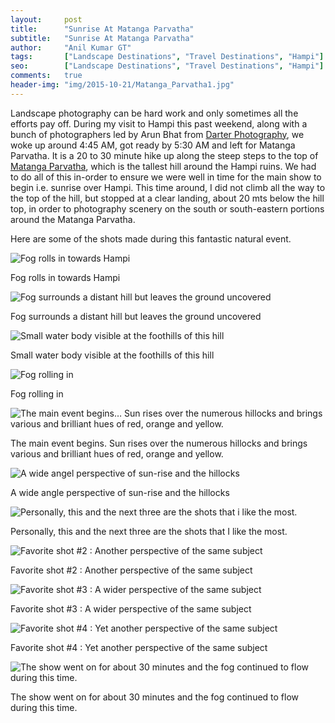 ```yaml
---
layout:     post
title:      "Sunrise At Matanga Parvatha"
subtitle:   "Sunrise At Matanga Parvatha"
author:     "Anil Kumar GT"
tags:       ["Landscape Destinations", "Travel Destinations", "Hampi"]
seo:		["Landscape Destinations", "Travel Destinations", "Hampi"]
comments:   true
header-img: "img/2015-10-21/Matanga_Parvatha1.jpg"
---
```


<p>
Landscape photography can be hard work and only sometimes all the efforts pay off. During my visit to Hampi this past weekend, along with a bunch of photographers led by Arun Bhat from <a href="http://www.wilderhood.com/organizer/Darter%20Photography" target="_blank">Darter Photography</a>, we woke up around 4:45 AM, got ready by 5:30 AM and left for Matanga Parvatha. It is a 20 to 30 minute hike up along the steep steps to the top of <a href="http://www.wilderhood.com/destination/Hampi" target="_blank">Matanga Parvatha</a>, which is the tallest hill around the Hampi ruins. We had to do all of this in-order to ensure we were well in time for the main show to begin i.e. sunrise over Hampi. This time around, I did not climb all the way to the top of the hill, but stopped at a clear landing, about 20 mts below the hill top, in order to photography scenery  on the south or south-eastern portions around the Matanga Parvatha.
</p>

<p>
Here are some of the shots made during this fantastic natural event.
</p>

<img src="{{ site.baseurl }}/img/2015-10-21/Matanga_Parvatha2.jpg" alt="Fog rolls in towards Hampi">

<p>
Fog rolls in towards Hampi
</p>

<img src="{{ site.baseurl }}/img/2015-10-21/Matanga_Parvatha3.jpg" alt="Fog surrounds a distant hill but leaves the ground uncovered">

<p>
Fog surrounds a distant hill but leaves the ground uncovered
</p>

<img src="{{ site.baseurl }}/img/2015-10-21/Matanga_Parvatha4.jpg" alt="Small water body visible at the foothills of this hill">

<p>
Small water body visible at the foothills of this hill
</p>

<img src="{{ site.baseurl }}/img/2015-10-21/Matanga_Parvatha5.jpg" alt="Fog rolling in">

<p>
Fog rolling in
</p>

<img src="{{ site.baseurl }}/img/2015-10-21/Matanga_Parvatha6.jpg" alt="The main event begins… Sun rises over the numerous hillocks and brings various and brilliant hues of red, orange and yellow.">

<p>
The main event begins. Sun rises over the numerous hillocks and brings various and brilliant hues of red, orange and yellow.
</p>

<img src="{{ site.baseurl }}/img/2015-10-21/Matanga_Parvatha7.jpg" alt="A wide angel perspective of sun-rise and the hillocks">

<p>
A wide angle perspective of sun-rise and the hillocks
</p>

<img src="{{ site.baseurl }}/img/2015-10-21/Matanga_Parvatha8.jpg" alt="Personally, this and the next three are the shots that i like the most.">

<p>
Personally, this and the next three are the shots that I like the most.
</p>

<img src="{{ site.baseurl }}/img/2015-10-21/Matanga_Parvatha9.jpg" alt="Favorite shot #2 : Another perspective of the same subject">

<p>
Favorite shot #2 : Another perspective of the same subject
</p>

<img src="{{ site.baseurl }}/img/2015-10-21/Matanga_Parvatha10.jpg" alt="Favorite shot #3 : A wider perspective of the same subject">

<p>
Favorite shot #3 : A wider perspective of the same subject
</p>

<img src="{{ site.baseurl }}/img/2015-10-21/Matanga_Parvatha11.jpg" alt="Favorite shot #4 : Yet another perspective of the same subject">

<p>
Favorite shot #4 : Yet another perspective of the same subject
</p>

<img src="{{ site.baseurl }}/img/2015-10-21/Matanga_Parvatha12.jpg" alt="The show went on for about 30 minutes and the fog continued to flow during this time.">

<p>
The show went on for about 30 minutes and the fog continued to flow during this time.
</p>
